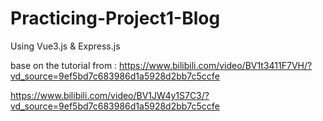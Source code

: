 # Practicing-Project1-Blog
 Using Vue3.js & Express.js

 base on the tutorial from :
 https://www.bilibili.com/video/BV1t3411F7VH/?vd_source=9ef5bd7c683986d1a5928d2bb7c5ccfe

 https://www.bilibili.com/video/BV1JW4y1S7C3/?vd_source=9ef5bd7c683986d1a5928d2bb7c5ccfe
